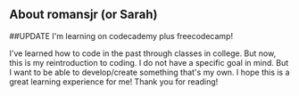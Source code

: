 ## About romansjr (or Sarah)

##UPDATE
I'm learning on codecademy plus freecodecamp!

I've learned how to code in the past through classes in college. 
But now, this is my reintroduction to coding. 
I do not have a specific goal in mind. 
But I want to be able to develop/create something that's my own.
I hope this is a great learning experience for me!
Thank you for reading!
